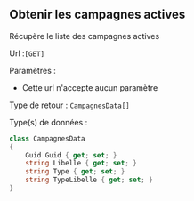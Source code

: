 ## <span id='listedescampagnes'>Obtenir les campagnes actives</span>

Récupère le liste des campagnes actives

Url :`[GET] `

Paramètres : 

- Cette url n'accepte aucun paramètre

Type de retour : `CampagnesData[]`

Type(s) de données :

```csharp
class CampagnesData
{
	Guid Guid { get; set; }
	string Libelle { get; set; }
	string Type { get; set; }
	string TypeLibelle { get; set; }
}

```
